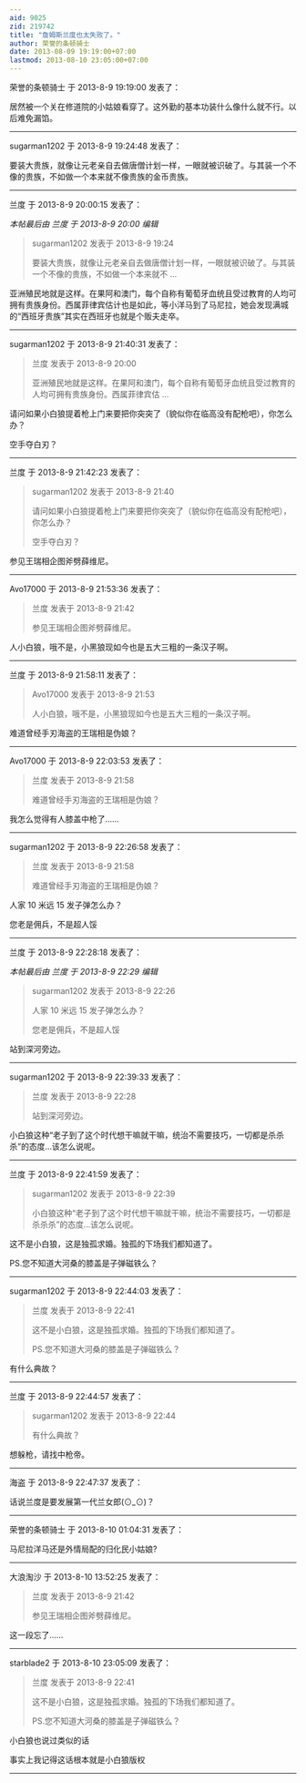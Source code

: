 ```yaml
---
aid: 9025
zid: 219742
title: "詹姆斯兰度也太失败了。"
author: 荣誉的条顿骑士
date: 2013-08-09 19:19:00+07:00
lastmod: 2013-08-10 23:05:00+07:00
---
```


荣誉的条顿骑士 于 2013-8-9 19:19:00 发表了：

居然被一个关在修道院的小姑娘看穿了。这外勤的基本功装什么像什么就不行。以后难免漏馅。

---

sugarman1202 于 2013-8-9 19:24:48 发表了：

要装大贵族，就像让元老亲自去做唐僧计划一样，一眼就被识破了。与其装一个不像的贵族，不如做一个本来就不像贵族的金币贵族。

---

兰度 于 2013-8-9 20:00:15 发表了：

_本帖最后由 兰度 于 2013-8-9 20:00 编辑_

> sugarman1202 发表于 2013-8-9 19:24
>
> 要装大贵族，就像让元老亲自去做唐僧计划一样，一眼就被识破了。与其装一个不像的贵族，不如做一个本来就不 ...

亚洲殖民地就是这样。在果阿和澳门，每个自称有葡萄牙血统且受过教育的人均可拥有贵族身份。西属菲律宾估计也是如此，等小洋马到了马尼拉，她会发现满城的“西班牙贵族”其实在西班牙也就是个贩夫走卒。

---

sugarman1202 于 2013-8-9 21:40:31 发表了：

> 兰度 发表于 2013-8-9 20:00
>
> 亚洲殖民地就是这样。在果阿和澳门，每个自称有葡萄牙血统且受过教育的人均可拥有贵族身份。西属菲律宾估 ...

请问如果小白狼提着枪上门来要把你突突了（貌似你在临高没有配枪吧），你怎么办？

空手夺白刃？

---

兰度 于 2013-8-9 21:42:23 发表了：

> sugarman1202 发表于 2013-8-9 21:40
>
> 请问如果小白狼提着枪上门来要把你突突了（貌似你在临高没有配枪吧），你怎么办？
>
> 空手夺白刃？

参见王瑞相企图斧劈薛维尼。

---

Avo17000 于 2013-8-9 21:53:36 发表了：

> 兰度 发表于 2013-8-9 21:42
>
> 参见王瑞相企图斧劈薛维尼。

人小白狼，哦不是，小黑狼现如今也是五大三粗的一条汉子啊。

---

兰度 于 2013-8-9 21:58:11 发表了：

> Avo17000 发表于 2013-8-9 21:53
>
> 人小白狼，哦不是，小黑狼现如今也是五大三粗的一条汉子啊。

难道曾经手刃海盗的王瑞相是伪娘？

---

Avo17000 于 2013-8-9 22:03:53 发表了：

> 兰度 发表于 2013-8-9 21:58
>
> 难道曾经手刃海盗的王瑞相是伪娘？

我怎么觉得有人膝盖中枪了……

---

sugarman1202 于 2013-8-9 22:26:58 发表了：

> 兰度 发表于 2013-8-9 21:58
>
> 难道曾经手刃海盗的王瑞相是伪娘？

人家 10 米远 15 发子弹怎么办？

您老是佣兵，不是超人馁

---

兰度 于 2013-8-9 22:28:18 发表了：

_本帖最后由 兰度 于 2013-8-9 22:29 编辑_

> sugarman1202 发表于 2013-8-9 22:26
>
> 人家 10 米远 15 发子弹怎么办？
>
> 您老是佣兵，不是超人馁

站到深河旁边。

---

sugarman1202 于 2013-8-9 22:39:33 发表了：

> 兰度 发表于 2013-8-9 22:28
>
> 站到深河旁边。

小白狼这种“老子到了这个时代想干嘛就干嘛，统治不需要技巧，一切都是杀杀杀”的态度…该怎么说呢。

---

兰度 于 2013-8-9 22:41:59 发表了：

> sugarman1202 发表于 2013-8-9 22:39
>
> 小白狼这种“老子到了这个时代想干嘛就干嘛，统治不需要技巧，一切都是杀杀杀”的态度…该怎么说呢。

这不是小白狼，这是独孤求婚。独孤的下场我们都知道了。

PS.您不知道大河桑的膝盖是子弹磁铁么？

---

sugarman1202 于 2013-8-9 22:44:03 发表了：

> 兰度 发表于 2013-8-9 22:41
>
> 这不是小白狼，这是独孤求婚。独孤的下场我们都知道了。
>
> PS.您不知道大河桑的膝盖是子弹磁铁么？

有什么典故？

---

兰度 于 2013-8-9 22:44:57 发表了：

> sugarman1202 发表于 2013-8-9 22:44
>
> 有什么典故？

想躲枪，请找中枪帝。

---

海盗 于 2013-8-9 22:47:37 发表了：

话说兰度是要发展第一代兰女郎(⊙_⊙)？

---

荣誉的条顿骑士 于 2013-8-10 01:04:31 发表了：

马尼拉洋马还是外情局配的归化民小姑娘?

---

大浪淘沙 于 2013-8-10 13:52:25 发表了：

> 兰度 发表于 2013-8-9 21:42
>
> 参见王瑞相企图斧劈薛维尼。

这一段忘了……

---

starblade2 于 2013-8-10 23:05:09 发表了：

> 兰度 发表于 2013-8-9 22:41
>
> 这不是小白狼，这是独孤求婚。独孤的下场我们都知道了。
>
> PS.您不知道大河桑的膝盖是子弹磁铁么？

小白狼也说过类似的话

事实上我记得这话根本就是小白狼版权

---
